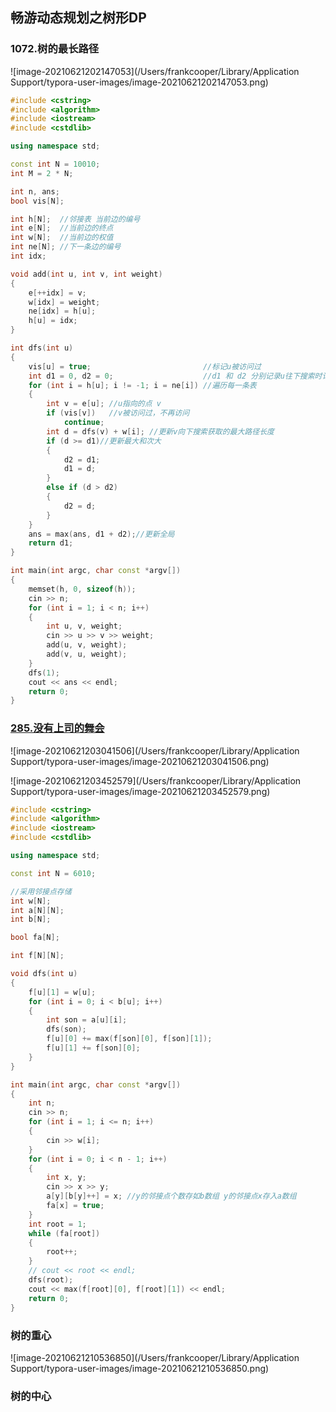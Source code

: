 ## 畅游动态规划之树形DP

### 1072.树的最长路径

![image-20210621202147053](/Users/frankcooper/Library/Application Support/typora-user-images/image-20210621202147053.png)



```c++
#include <cstring>
#include <algorithm>
#include <iostream>
#include <cstdlib>

using namespace std;

const int N = 10010;
int M = 2 * N;

int n, ans;
bool vis[N];

int h[N];  //邻接表 当前边的编号
int e[N];  //当前边的终点
int w[N];  //当前边的权值
int ne[N]; //下一条边的编号
int idx;

void add(int u, int v, int weight)
{
    e[++idx] = v;
    w[idx] = weight;
    ne[idx] = h[u];
    h[u] = idx;
}

int dfs(int u)
{
    vis[u] = true;                         //标记u被访问过
    int d1 = 0, d2 = 0;                    //d1 和 d2 分别记录u往下搜索时记录的最大和次大路径长度
    for (int i = h[u]; i != -1; i = ne[i]) //遍历每一条表
    {
        int v = e[u]; //u指向的点 v
        if (vis[v])   //v被访问过，不再访问
            continue;
        int d = dfs(v) + w[i]; //更新v向下搜索获取的最大路径长度
        if (d >= d1)//更新最大和次大
        {
            d2 = d1;
            d1 = d;
        }
        else if (d > d2)
        {
            d2 = d;
        }
    }
    ans = max(ans, d1 + d2);//更新全局
    return d1;
}

int main(int argc, char const *argv[])
{
    memset(h, 0, sizeof(h));
    cin >> n;
    for (int i = 1; i < n; i++)
    {
        int u, v, weight;
        cin >> u >> v >> weight;
        add(u, v, weight);
        add(v, u, weight);
    }
    dfs(1);
    cout << ans << endl;
    return 0;
}

```



### [285.没有上司的舞会](https://www.acwing.com/problem/content/287/)

![image-20210621203041506](/Users/frankcooper/Library/Application Support/typora-user-images/image-20210621203041506.png)

![image-20210621203452579](/Users/frankcooper/Library/Application Support/typora-user-images/image-20210621203452579.png)

```c++
#include <cstring>
#include <algorithm>
#include <iostream>
#include <cstdlib>

using namespace std;

const int N = 6010;

//采用邻接点存储
int w[N];
int a[N][N];
int b[N];

bool fa[N];

int f[N][N];

void dfs(int u)
{
    f[u][1] = w[u];
    for (int i = 0; i < b[u]; i++)
    {
        int son = a[u][i];
        dfs(son);
        f[u][0] += max(f[son][0], f[son][1]);
        f[u][1] += f[son][0];
    }
}

int main(int argc, char const *argv[])
{
    int n;
    cin >> n;
    for (int i = 1; i <= n; i++)
    {
        cin >> w[i];
    }
    for (int i = 0; i < n - 1; i++)
    {
        int x, y;
        cin >> x >> y;
        a[y][b[y]++] = x; //y的邻接点个数存如b数组 y的邻接点x存入a数组
        fa[x] = true;
    }
    int root = 1;
    while (fa[root])
    {
        root++;
    }
    // cout << root << endl;
    dfs(root);
    cout << max(f[root][0], f[root][1]) << endl;
    return 0;
}

```







### 树的重心

![image-20210621210536850](/Users/frankcooper/Library/Application Support/typora-user-images/image-20210621210536850.png)

### 树的中心